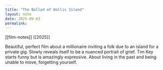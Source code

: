 ```yaml
---
title: "The Ballad of Wallis Island"
layout: note
date: 2025-09-03
permalink:
---
```


[[film-notes]] [[2025]]

Beautiful, perfect film about a millionaire inviting a folk due to an island for a private gig. 
Slowly reveals itself to be a nuanced portrait of grief.
Tim Key starts funny but is amazingly expressive.
About living in the past and being unable to move, forgetting yourself.


